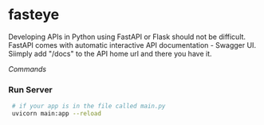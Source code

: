 # fasteye

Developing APIs in Python using FastAPI or Flask should not be difficult.
FastAPI comes with automatic interactive API documentation - Swagger UI.  Siimply add "/docs" to the  API home url and there you have it.



_Commands_
### Run Server
```bash
 # if your app is in the file called main.py
 uvicorn main:app --reload
```
 